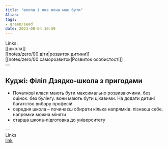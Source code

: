 ```yaml
---
title: "школа і яка вона має бути"
Alias: 
tags:
- green/seed
date: 2023-08-04 10:59
---
```

Links:  
[[школа]]  
[[notes/zero/00 діти|розвиток дитини]]  
[[notes/zero/00 саморозвиток|Розвиток особистості]]  
—
## Куджі: Філіп Дзядко-школа з пригодами
- Початкові класи мають бути максимально розвиваючими. без оцінок. без булінгу. вони мають бути цікавими. На додати дитині багатство вибору професій
- середня школа – починаєш обирати кілька напрямків. пізнаєш себе. напрямки можна міняти
- старша школа-підготовка до університету




—  
Links  
[link](https://www.youtube.com/watch?v=XEhXQ3X16YQ&t=4s)  